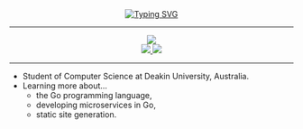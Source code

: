 <div align="center">
<a href="https://git.io/typing-svg"><img src="https://readme-typing-svg.demolab.com?font=Fira+Code&duration=2000&pause=1000&vCenter=true&multiline=true&repeat=false&width=435&height=85&lines=Ricky+Dodd;Computer+Scientist+%7C+Problem+Solver;Technologist+%7C+Communicator" alt="Typing SVG" /></a>
</div>

---

<div align="center">
<a href="https://github.com/rickydodd">
    <img src="https://github-stats-alpha.vercel.app/api?username=rickydodd&cc=22272e&tc=37BCF6&ic=fff&bc=0000">
</a>
</div>

<div align="center">
<a href="https://www.linkedin.com/in/ricky-dodd/">
    <img src="https://img.shields.io/badge/-Linkedin-blue?style=flat-square&logo=linkedin">
</a>
<a href="mailto:rickydoddmobile@gmail.com">
    <img src="https://img.shields.io/badge/-Email-red?style=flat-square&logo=gmail&logoColor=white">
</a>
</div>

---

<div>
<ul>
  <li>Student of Computer Science at Deakin University, Australia.</li>
  <li>Learning more about...
    <ul>
      <li>the Go programming language,</li>
      <li>developing microservices in Go,</li>
      <li>static site generation.</li>
    </ul>
  </li>
</ul>
</div>
